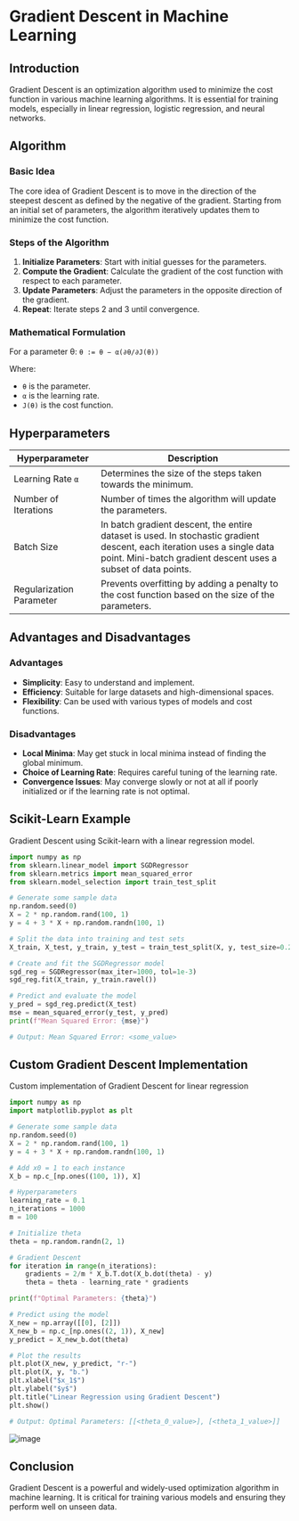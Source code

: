 # Gradient Descent in Machine Learning

## Introduction

Gradient Descent is an optimization algorithm used to minimize the cost function in various machine learning algorithms. It is essential for training models, especially in linear regression, logistic regression, and neural networks.

## Algorithm

### Basic Idea

The core idea of Gradient Descent is to move in the direction of the steepest descent as defined by the negative of the gradient. Starting from an initial set of parameters, the algorithm iteratively updates them to minimize the cost function.

### Steps of the Algorithm

1. **Initialize Parameters**: Start with initial guesses for the parameters.
2. **Compute the Gradient**: Calculate the gradient of the cost function with respect to each parameter.
3. **Update Parameters**: Adjust the parameters in the opposite direction of the gradient.
4. **Repeat**: Iterate steps 2 and 3 until convergence.

### Mathematical Formulation

For a parameter θ: `θ := θ − α(∂θ/∂J(θ))`​

Where:
- `θ` is the parameter.
- `α` is the learning rate.
- `J(θ)` is the cost function.

## Hyperparameters

| Hyperparameter          | Description                                                                                     |
|-------------------------|-------------------------------------------------------------------------------------------------|
| Learning Rate `α` | Determines the size of the steps taken towards the minimum.                                       |
| Number of Iterations    | Number of times the algorithm will update the parameters.                                         |
| Batch Size              | In batch gradient descent, the entire dataset is used. In stochastic gradient descent, each iteration uses a single data point. Mini-batch gradient descent uses a subset of data points. |
| Regularization Parameter| Prevents overfitting by adding a penalty to the cost function based on the size of the parameters.|

## Advantages and Disadvantages

### Advantages

- **Simplicity**: Easy to understand and implement.
- **Efficiency**: Suitable for large datasets and high-dimensional spaces.
- **Flexibility**: Can be used with various types of models and cost functions.

### Disadvantages

- **Local Minima**: May get stuck in local minima instead of finding the global minimum.
- **Choice of Learning Rate**: Requires careful tuning of the learning rate.
- **Convergence Issues**: May converge slowly or not at all if poorly initialized or if the learning rate is not optimal.

## Scikit-Learn Example

Gradient Descent using Scikit-learn with a linear regression model.

```python
import numpy as np
from sklearn.linear_model import SGDRegressor
from sklearn.metrics import mean_squared_error
from sklearn.model_selection import train_test_split

# Generate some sample data
np.random.seed(0)
X = 2 * np.random.rand(100, 1)
y = 4 + 3 * X + np.random.randn(100, 1)

# Split the data into training and test sets
X_train, X_test, y_train, y_test = train_test_split(X, y, test_size=0.2, random_state=42)

# Create and fit the SGDRegressor model
sgd_reg = SGDRegressor(max_iter=1000, tol=1e-3)
sgd_reg.fit(X_train, y_train.ravel())

# Predict and evaluate the model
y_pred = sgd_reg.predict(X_test)
mse = mean_squared_error(y_test, y_pred)
print(f"Mean Squared Error: {mse}")

# Output: Mean Squared Error: <some_value>
```

## Custom Gradient Descent Implementation

Custom implementation of Gradient Descent for linear regression

```python
import numpy as np
import matplotlib.pyplot as plt

# Generate some sample data
np.random.seed(0)
X = 2 * np.random.rand(100, 1)
y = 4 + 3 * X + np.random.randn(100, 1)

# Add x0 = 1 to each instance
X_b = np.c_[np.ones((100, 1)), X]

# Hyperparameters
learning_rate = 0.1
n_iterations = 1000
m = 100

# Initialize theta
theta = np.random.randn(2, 1)

# Gradient Descent
for iteration in range(n_iterations):
    gradients = 2/m * X_b.T.dot(X_b.dot(theta) - y)
    theta = theta - learning_rate * gradients

print(f"Optimal Parameters: {theta}")

# Predict using the model
X_new = np.array([[0], [2]])
X_new_b = np.c_[np.ones((2, 1)), X_new]
y_predict = X_new_b.dot(theta)

# Plot the results
plt.plot(X_new, y_predict, "r-")
plt.plot(X, y, "b.")
plt.xlabel("$x_1$")
plt.ylabel("$y$")
plt.title("Linear Regression using Gradient Descent")
plt.show()

# Output: Optimal Parameters: [[<theta_0_value>], [<theta_1_value>]]
```

![image](https://github.com/animator/learn-python/assets/118645569/485d7cf8-d806-490a-ab21-76d6ce21a243)

## Conclusion

Gradient Descent is a powerful and widely-used optimization algorithm in machine learning. It is critical for training various models and ensuring they perform well on unseen data.